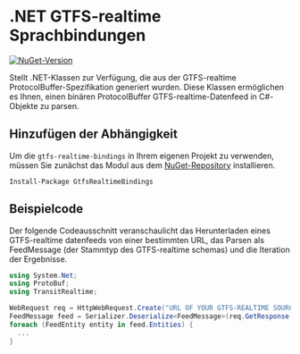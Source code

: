 # .NET GTFS-realtime Sprachbindungen

[![NuGet-Version](https://badge.fury.io/nu/GtfsRealtimeBindings.svg)](http://badge.fury.io/nu/GtfsRealtimeBindings)

Stellt .NET-Klassen zur Verfügung, die aus der GTFS-realtime ProtocolBuffer-Spezifikation generiert wurden. Diese Klassen ermöglichen es Ihnen, einen binären ProtocolBuffer GTFS-realtime-Datenfeed in C#-Objekte zu parsen.

## Hinzufügen der Abhängigkeit

Um die `gtfs-realtime-bindings` in Ihrem eigenen Projekt zu verwenden, müssen Sie zunächst das Modul aus dem [NuGet-Repository](https://www.nuget.org/packages/GtfsRealtimeBindings/) installieren.

    Install-Package GtfsRealtimeBindings

## Beispielcode

Der folgende Codeausschnitt veranschaulicht das Herunterladen eines GTFS-realtime datenfeeds von einer bestimmten URL, das Parsen als FeedMessage (der Stammtyp des GTFS-realtime schemas) und die Iteration der Ergebnisse.

```csharp
using System.Net;
using ProtoBuf;
using TransitRealtime;

WebRequest req = HttpWebRequest.Create("URL OF YOUR GTFS-REALTIME SOURCE GOES HERE");
FeedMessage feed = Serializer.Deserialize<FeedMessage>(req.GetResponse().GetResponseStream());
foreach (FeedEntity entity in feed.Entities) {
  ...
}
```
